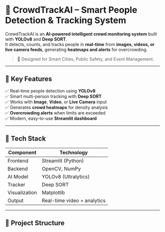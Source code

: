 # 🤖 CrowdTrackAI – Smart People Detection & Tracking System

CrowdTrackAI is an **AI-powered intelligent crowd monitoring system** built with **YOLOv8** and **Deep SORT**.  
It detects, counts, and tracks people in **real-time** from **images, videos, or live camera feeds**, generating **heatmaps and alerts** for overcrowding.  

> 🧠 Designed for Smart Cities, Public Safety, and Event Management.

---

## 🌟 Key Features

✅ Real-time people detection using **YOLOv8**  
✅ Smart multi-person tracking with **Deep SORT**  
✅ Works with **Image**, **Video**, or **Live Camera** input  
✅ Generates **crowd heatmaps** for density analysis  
✅ **Overcrowding alerts** when limits are exceeded  
✅ Modern, easy-to-use **Streamlit dashboard**  

---

## 🧩 Tech Stack

| Component | Technology |
|------------|-------------|
| Frontend | Streamlit (Python) |
| Backend | OpenCV, NumPy |
| AI Model | YOLOv8 (Ultralytics) |
| Tracker | Deep SORT |
| Visualization | Matplotlib |
| Output | Real-time video + analytics |

---

## 🧱 Project Structure

